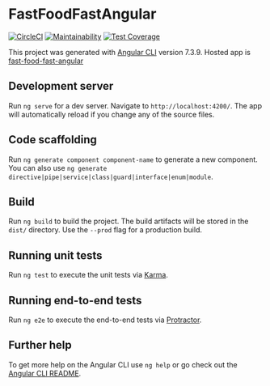 # FastFoodFastAngular

[![CircleCI](https://circleci.com/gh/Johnsonojo/Fast-Food-Fast-Angular.svg?style=svg)](https://circleci.com/gh/Johnsonojo/Fast-Food-Fast-Angular)
[![Maintainability](https://api.codeclimate.com/v1/badges/4e633e1b2f9e8413ec0f/maintainability)](https://codeclimate.com/github/Johnsonojo/Fast-Food-Fast-Angular/maintainability)
[![Test Coverage](https://api.codeclimate.com/v1/badges/4e633e1b2f9e8413ec0f/test_coverage)](https://codeclimate.com/github/Johnsonojo/Fast-Food-Fast-Angular/test_coverage)

This project was generated with [Angular CLI](https://github.com/angular/angular-cli) version 7.3.9.
Hosted app is [fast-food-fast-angular](https://fast-food-fast-angular.herokuapp.com/)

## Development server

Run `ng serve` for a dev server. Navigate to `http://localhost:4200/`. The app will automatically reload if you change any of the source files.

## Code scaffolding

Run `ng generate component component-name` to generate a new component. You can also use `ng generate directive|pipe|service|class|guard|interface|enum|module`.

## Build

Run `ng build` to build the project. The build artifacts will be stored in the `dist/` directory. Use the `--prod` flag for a production build.

## Running unit tests

Run `ng test` to execute the unit tests via [Karma](https://karma-runner.github.io).

## Running end-to-end tests

Run `ng e2e` to execute the end-to-end tests via [Protractor](http://www.protractortest.org/).

## Further help

To get more help on the Angular CLI use `ng help` or go check out the [Angular CLI README](https://github.com/angular/angular-cli/blob/master/README.md).
